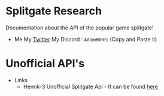 # Splitgate Research
Documentation about the API of the popular game splitgate!

- Me
My [Twitter](https://twitter.com/notfakeadam)
My Discord : `Adаm#0001` (Copy and Paste it)

# Unofficial API's
- Links
  - Henrik-3 Unofficial Splitgate Api - It can be found [here](https://github.com/Henrik-3/unofficial-splitgate-api)

